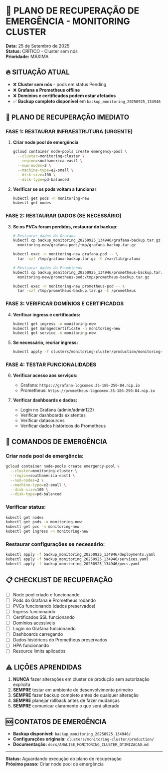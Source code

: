 # 🚨 PLANO DE RECUPERAÇÃO DE EMERGÊNCIA - MONITORING CLUSTER

**Data:** 25 de Setembro de 2025  
**Status:** CRÍTICO - Cluster sem nós  
**Prioridade:** MÁXIMA  

## 🔥 SITUAÇÃO ATUAL

- ❌ **Cluster sem nós** - pods em status Pending
- ❌ **Grafana e Prometheus offline**
- ❌ **Domínios e certificados podem estar afetados**
- ✅ **Backup completo disponível** em `backup_monitoring_20250925_134946`

## 🎯 PLANO DE RECUPERAÇÃO IMEDIATO

### **FASE 1: RESTAURAR INFRAESTRUTURA (URGENTE)**

1. **Criar node pool de emergência**
   ```bash
   gcloud container node-pools create emergency-pool \
     --cluster=monitoring-cluster \
     --region=southamerica-east1 \
     --num-nodes=2 \
     --machine-type=e2-small \
     --disk-size=100 \
     --disk-type=pd-balanced
   ```

2. **Verificar se os pods voltam a funcionar**
   ```bash
   kubectl get pods -n monitoring-new
   kubectl get nodes
   ```

### **FASE 2: RESTAURAR DADOS (SE NECESSÁRIO)**

3. **Se os PVCs foram perdidos, restaurar do backup:**
   ```bash
   # Restaurar dados do Grafana
   kubectl cp backup_monitoring_20250925_134946/grafana-backup.tar.gz \
     monitoring-new/grafana-pod:/tmp/grafana-backup.tar.gz
   
   kubectl exec -n monitoring-new grafana-pod -- \
     tar -xzf /tmp/grafana-backup.tar.gz -C /var/lib/grafana
   
   # Restaurar dados do Prometheus
   kubectl cp backup_monitoring_20250925_134946/prometheus-backup.tar.gz \
     monitoring-new/prometheus-pod:/tmp/prometheus-backup.tar.gz
   
   kubectl exec -n monitoring-new prometheus-pod -- \
     tar -xzf /tmp/prometheus-backup.tar.gz -C /prometheus
   ```

### **FASE 3: VERIFICAR DOMÍNIOS E CERTIFICADOS**

4. **Verificar ingress e certificados:**
   ```bash
   kubectl get ingress -n monitoring-new
   kubectl get managedcertificate -n monitoring-new
   kubectl get service -n monitoring-new
   ```

5. **Se necessário, recriar ingress:**
   ```bash
   kubectl apply -f clusters/monitoring-cluster/production/monitoring-https-fixed.yaml
   ```

### **FASE 4: TESTAR FUNCIONALIDADES**

6. **Verificar acesso aos serviços:**
   - Grafana: `https://grafana-logcomex.35-186-250-84.nip.io`
   - Prometheus: `https://prometheus-logcomex.35-186-250-84.nip.io`

7. **Verificar dashboards e dados:**
   - Login no Grafana (admin/admin123)
   - Verificar dashboards existentes
   - Verificar datasources
   - Verificar dados históricos do Prometheus

## 🔧 COMANDOS DE EMERGÊNCIA

### **Criar node pool de emergência:**
```bash
gcloud container node-pools create emergency-pool \
  --cluster=monitoring-cluster \
  --region=southamerica-east1 \
  --num-nodes=2 \
  --machine-type=e2-small \
  --disk-size=100 \
  --disk-type=pd-balanced
```

### **Verificar status:**
```bash
kubectl get nodes
kubectl get pods -n monitoring-new
kubectl get pvc -n monitoring-new
kubectl get ingress -n monitoring-new
```

### **Restaurar configurações se necessário:**
```bash
kubectl apply -f backup_monitoring_20250925_134946/deployments.yaml
kubectl apply -f backup_monitoring_20250925_134946/services.yaml
kubectl apply -f backup_monitoring_20250925_134946/pvcs.yaml
```

## 📋 CHECKLIST DE RECUPERAÇÃO

- [ ] Node pool criado e funcionando
- [ ] Pods do Grafana e Prometheus rodando
- [ ] PVCs funcionando (dados preservados)
- [ ] Ingress funcionando
- [ ] Certificados SSL funcionando
- [ ] Domínios acessíveis
- [ ] Login no Grafana funcionando
- [ ] Dashboards carregando
- [ ] Dados históricos do Prometheus preservados
- [ ] HPA funcionando
- [ ] Resource limits aplicados

## ⚠️ LIÇÕES APRENDIDAS

1. **NUNCA** fazer alterações em cluster de produção sem autorização explícita
2. **SEMPRE** testar em ambiente de desenvolvimento primeiro
3. **SEMPRE** fazer backup completo antes de qualquer alteração
4. **SEMPRE** planejar rollback antes de fazer mudanças
5. **SEMPRE** comunicar claramente o que será alterado

## 🆘 CONTATOS DE EMERGÊNCIA

- **Backup disponível:** `backup_monitoring_20250925_134946/`
- **Configurações originais:** `clusters/monitoring-cluster/production/`
- **Documentação:** `docs/ANALISE_MONITORING_CLUSTER_OTIMIZACAO.md`

---

**Status:** Aguardando execução do plano de recuperação  
**Próximo passo:** Criar node pool de emergência

